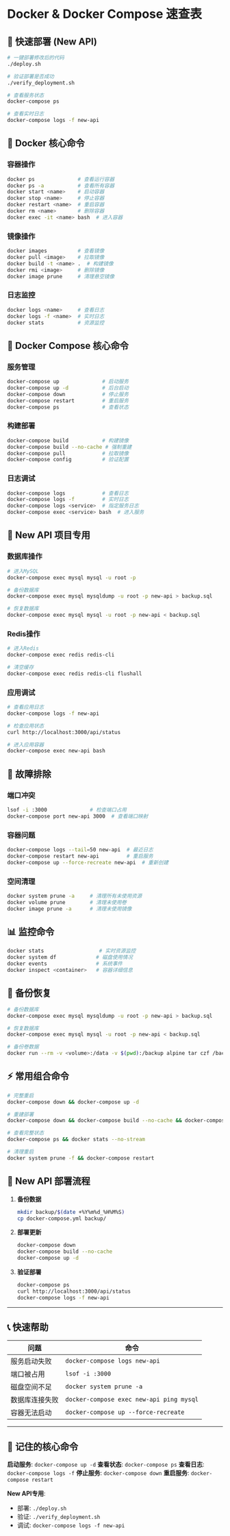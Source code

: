 # Docker & Docker Compose 速查表

## 🚀 快速部署 (New API)

```bash
# 一键部署修改后的代码
./deploy.sh

# 验证部署是否成功
./verify_deployment.sh

# 查看服务状态
docker-compose ps

# 查看实时日志
docker-compose logs -f new-api
```

## 🐳 Docker 核心命令

### 容器操作
```bash
docker ps              # 查看运行容器
docker ps -a           # 查看所有容器
docker start <name>    # 启动容器
docker stop <name>     # 停止容器
docker restart <name>  # 重启容器
docker rm <name>       # 删除容器
docker exec -it <name> bash  # 进入容器
```

### 镜像操作
```bash
docker images          # 查看镜像
docker pull <image>    # 拉取镜像
docker build -t <name> .  # 构建镜像
docker rmi <image>     # 删除镜像
docker image prune     # 清理悬空镜像
```

### 日志监控
```bash
docker logs <name>     # 查看日志
docker logs -f <name>  # 实时日志
docker stats           # 资源监控
```

## 🐙 Docker Compose 核心命令

### 服务管理
```bash
docker-compose up              # 启动服务
docker-compose up -d           # 后台启动
docker-compose down            # 停止服务
docker-compose restart         # 重启服务
docker-compose ps              # 查看状态
```

### 构建部署
```bash
docker-compose build           # 构建镜像
docker-compose build --no-cache # 强制重建
docker-compose pull            # 拉取镜像
docker-compose config          # 验证配置
```

### 日志调试
```bash
docker-compose logs            # 查看日志
docker-compose logs -f         # 实时日志
docker-compose logs <service>  # 指定服务日志
docker-compose exec <service> bash  # 进入服务
```

## 🔧 New API 项目专用

### 数据库操作
```bash
# 进入MySQL
docker-compose exec mysql mysql -u root -p

# 备份数据库
docker-compose exec mysql mysqldump -u root -p new-api > backup.sql

# 恢复数据库
docker-compose exec mysql mysql -u root -p new-api < backup.sql
```

### Redis操作
```bash
# 进入Redis
docker-compose exec redis redis-cli

# 清空缓存
docker-compose exec redis redis-cli flushall
```

### 应用调试
```bash
# 查看应用日志
docker-compose logs -f new-api

# 检查应用状态
curl http://localhost:3000/api/status

# 进入应用容器
docker-compose exec new-api bash
```

## 🚨 故障排除

### 端口冲突
```bash
lsof -i :3000              # 检查端口占用
docker-compose port new-api 3000  # 查看端口映射
```

### 容器问题
```bash
docker-compose logs --tail=50 new-api  # 最近日志
docker-compose restart new-api         # 重启服务
docker-compose up --force-recreate new-api  # 重新创建
```

### 空间清理
```bash
docker system prune -a     # 清理所有未使用资源
docker volume prune        # 清理未使用卷
docker image prune -a      # 清理未使用镜像
```

## 📊 监控命令

```bash
docker stats                  # 实时资源监控
docker system df             # 磁盘使用情况
docker events                # 系统事件
docker inspect <container>   # 容器详细信息
```

## 🔄 备份恢复

```bash
# 备份数据库
docker-compose exec mysql mysqldump -u root -p new-api > backup.sql

# 恢复数据库
docker-compose exec mysql mysql -u root -p new-api < backup.sql

# 备份卷数据
docker run --rm -v <volume>:/data -v $(pwd):/backup alpine tar czf /backup/backup.tar.gz -C /data .
```

## ⚡ 常用组合命令

```bash
# 完整重启
docker-compose down && docker-compose up -d

# 重建部署
docker-compose down && docker-compose build --no-cache && docker-compose up -d

# 查看完整状态
docker-compose ps && docker stats --no-stream

# 清理重启
docker system prune -f && docker-compose restart
```

## 🎯 New API 部署流程

1. **备份数据**
   ```bash
   mkdir backup/$(date +%Y%m%d_%H%M%S)
   cp docker-compose.yml backup/
   ```

2. **部署更新**
   ```bash
   docker-compose down
   docker-compose build --no-cache
   docker-compose up -d
   ```

3. **验证部署**
   ```bash
   docker-compose ps
   curl http://localhost:3000/api/status
   docker-compose logs -f new-api
   ```

---

## 📞 快速帮助

| 问题 | 命令 |
|------|------|
| 服务启动失败 | `docker-compose logs new-api` |
| 端口被占用 | `lsof -i :3000` |
| 磁盘空间不足 | `docker system prune -a` |
| 数据库连接失败 | `docker-compose exec new-api ping mysql` |
| 容器无法启动 | `docker-compose up --force-recreate` |

---

## 🎉 记住的核心命令

**启动服务**: `docker-compose up -d`
**查看状态**: `docker-compose ps`
**查看日志**: `docker-compose logs -f`
**停止服务**: `docker-compose down`
**重启服务**: `docker-compose restart`

**New API专用**:
- 部署: `./deploy.sh`
- 验证: `./verify_deployment.sh`
- 调试: `docker-compose logs -f new-api`
